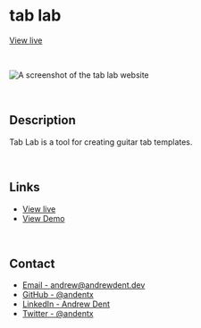 # tab lab

[View live](https://tab-lab-development.vercel.app)

<br>

![A screenshot of the tab lab website](/images/tablabpreviewimage.png)

<br>

## Description

Tab Lab is a tool for creating guitar tab templates.

<br>

## Links

- [View live](https://tab-lab-development.vercel.app)
- [View Demo](https://www.youtube.com/playlist?list=PL4ehYlXzYbYLc7h7smM2yt6BOlJIPHyqn)

<br>

## Contact

- [Email - andrew@andrewdent.dev](mailto:andrew@andrewdent.dev)
- [GitHub - @andentx](https://github.com/andentx)
- [LinkedIn - Andrew Dent](https://www.linkedin.com/in/andrewdentdev/)
- [Twitter - @andentx](https://twitter.com/andentx)
